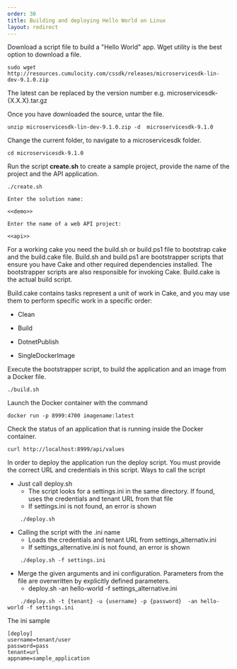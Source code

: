 ```yaml
---
order: 30
title: Building and deploying Hello World on Linux
layout: redirect
---
```


Download a script file to build a "Hello World" app. Wget utility is the best option to download a file.

	sudo wget  http://resources.cumulocity.com/cssdk/releases/microservicesdk-lin-dev-9.1.0.zip

The latest can be replaced by the version number e.g. microservicesdk-{X.X.X}.tar.gz

Once you have downloaded the source, untar the file.

	unzip microservicesdk-lin-dev-9.1.0.zip -d  microservicesdk-9.1.0

Change the current folder, to navigate to a microservicesdk folder.

	cd microservicesdk-9.1.0

Run the script **create.sh** to create a sample project, provide the name of the project and the API application.

	./create.sh

	Enter the solution name:

	<<demo>>

	Enter the name of a web API project:

	<<api>>

For a working cake you need the build.sh or build.ps1 file to bootstrap cake and the build.cake file. Build.sh and build.ps1 are bootstrapper scripts that ensure you have Cake and other required dependencies installed. The bootstrapper scripts are also responsible for invoking Cake. Build.cake is the actual build script. 

Build.cake contains tasks represent a unit of work in Cake, and you may use them to perform specific work in a specific order:

* Clean

* Build

* DotnetPublish

* SingleDockerImage

Execute the bootstrapper script, to build the application and an image from a Docker file.

	./build.sh


Launch the Docker container with the command

	docker run -p 8999:4700 imagename:latest

Check the status of an application that is running inside the Docker container.

	curl http://localhost:8999/api/values

In order to deploy the application run the deploy script. You must provide the correct URL and credentials in this script.
Ways to call the script
*  Just call deploy.sh
	* The script looks for a settings.ini in the same directory. If found, uses the credentials and tenant URL from that file
	* If settings.ini is not found, an error is shown
~~~
	./deploy.sh
~~~
* Calling the script with the .ini name
	* Loads the credentials and tenant URL from settings_alternativ.ini
	* If settings_alternative.ini is not found, an error is shown
~~~
	./deploy.sh -f settings.ini
~~~

* Merge the given arguments and ini configuration. Parameters from the file are overwritten by explicitly defined parameters.
	* deploy.sh  -an hello-world -f settings_alternative.ini
~~~
	./deploy.sh -t {tenant} -u {username} -p {password}  -an hello-world -f settings.ini
~~~

The ini sample
~~~
[deploy]
username=tenant/user
password=pass
tenant=url
appname=sample_application
~~~
